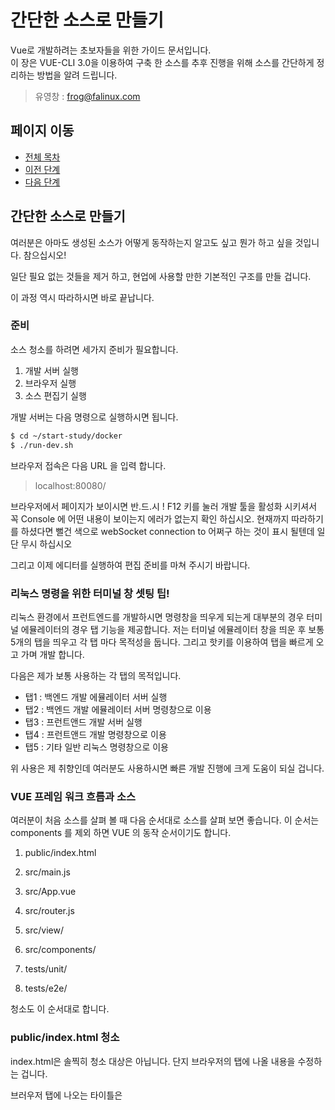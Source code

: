 # 간단한 소스로 만들기

Vue로 개발하려는 초보자들을 위한 가이드 문서입니다.  
이 장은 VUE-CLI 3.0을 이용하여 구축 한 소스를 추후 진행을 위해 소스를 간단하게 정리하는 방법을 알려 드립니다. 

> 유영창 : frog@falinux.com

## 페이지 이동

* [전체 목차](../README.md) 
* [이전 단계](./A002-Vue-프로그램-기본-구축.md)
* [다음 단계](./A004-초-간단-채팅-서비스.md)

## 간단한 소스로 만들기

여러분은 아마도 생성된 소스가 어떻게 동작하는지 알고도 싶고 뭔가 하고 싶을 것입니다. 
참으십시오!

일단 필요 없는 것들을 제거 하고, 현업에 사용할 만한 기본적인 구조를 만들 겁니다. 

이 과정 역시 따라하시면 바로 끝납니다. 

### 준비

소스 청소를 하려면 세가지 준비가 필요합니다. 

1. 개발 서버 실행
2. 브라우저 실행
3. 소스 편집기 실행

개발 서버는 다음 명령으로 실행하시면 됩니다.

~~~ bash
$ cd ~/start-study/docker
$ ./run-dev.sh 
~~~

브라우저 접속은 다음 URL 을 입력 합니다. 

> localhost:80080/

브라우저에서 페이지가 보이시면 반.드.시 ! F12 키를 눌러 개발 툴을 활성화 시키셔서 꼭 Console 에 어떤 내용이 보이는지 에러가 없는지 확인 하십시오.
현재까지 따라하기를 하셨다면 뻘건 색으로 webSocket connection to 어쩌구 하는 것이 표시 될텐데 일단 무시 하십시오

그리고 이제 에디터를 실행하여 편집 준비를 마쳐 주시기 바랍니다. 

### 리눅스 명령을 위한 터미널 창 셋팅 팁!

리눅스 환경에서 프런트엔드를 개발하시면 명령창을 띄우게 되는게 대부분의 경우 터미널 에뮬레이터의 경우 탭 기능을 제공합니다. 
저는 터미널 에뮬레이터 창을 띄운 후 보통 5개의 탭을 띄우고 각 탭 마다 목적성을 둡니다. 
그리고 핫키를 이용하여 탭을 빠르게 오고 가며 개발 합니다. 

다음은 제가 보통 사용하는 각 탭의 목적입니다. 

* 탭1 : 백엔드 개발 에뮬레이터 서버 실행 
* 탭2 : 백엔드 개발 에뮬레이터 서버 명령창으로 이용
* 탭3 : 프런트앤드 개발 서버 실행
* 탭4 : 프런트앤드 개발 명령창으로 이용
* 탭5 : 기타 일반 리눅스 명령창으로 이용

위 사용은 제 취향인데 여러분도 사용하시면 빠른 개발 진행에 크게 도움이 되실 겁니다. 

### VUE 프레임 워크 흐름과 소스

여러분이 처음 소스를 살펴 볼 때 다음 순서대로 소스를 살펴 보면 좋습니다. 
이 순서는 components 를 제외 하면 VUE 의 동작 순서이기도 합니다. 

1. public/index.html
2. src/main.js
3. src/App.vue
4. src/router.js
5. src/view/
6. src/components/

7. tests/unit/
8. tests/e2e/

청소도 이 순서대로 합니다. 

### public/index.html 청소

index.html은 솔찍히 청소 대상은 아닙니다. 단지 브라우저의 탭에 나올 내용을 수정하는 겁니다. 

브러우저 탭에 나오는 타이틀은 <title> 태크로 설정된 내용이 나옵니다. 
그래서 다음과 같이 이 태크를 "Oh! Easy.." 로 수정하겠습니다. 

보통 이 타이틀은 웹을 구별하기 위한 것입니다.
물론 프로그램 실행 단계에서 자바 스크립트로 수정도 가능합니다.

> [public/index.html](https://github.com/kcert2018/start-vue-build-up-guide/blob/master/apps/z020-home-main-clean/public/index.html)
~~~ javascript
<!DOCTYPE html>
<html lang="en">
  <head>
      :
    <title>Oh! Easy..</title>
~~~

에디터에서 수정하고 저장하면 내용이 바뀐것을 확인 하실 수 있을 겁니다. 

그리고 index.html 을 보면 다음과 같은 문구가 있습니다 .

~~~ javascript
<!-- built files will be auto injected -->
~~~

이 주석은 VUE 컴파일러가 이 부분에 자동으로 소스들을 추가 한다는 의미 입니다.
즉 이 부분 이하는 건들지 않고 위 문구도 제거하시지 마세요.

VUE 개발시에 index.html 은 특별한 경우가 아니면 건들지 않게 됩니다. 

### src/main.js 청소

main.js 는 VUE 가 시작되는 곳입니다. 

청소 대상은 graphql apollo 관련 부분입니다. 
따라하기 단계상 아직은 서버와 연결될 필요가 없습니다.
GraphQL 서버 연결 처리 부분을 주석 처리합니다.

다음과 같이 import { createProvider } from './vue-apollo' 와 apolloProvider: createProvider(), 을 주석 처리 합니다. 

> [src/main.js](https://github.com/kcert2018/start-vue-build-up-guide/blob/master/apps/z020-home-main-clean/src/main.js)
~~~ javascript
import store from './store'
// import { createProvider } from './vue-apollo'
    :
new Vue({
    :
  // apolloProvider: createProvider(),
    :
}).$mount('#app')
~~~

수정한 결과로 브라우저 개발 툴 Console 창에 뻘건 색으로 webSocket connection to 어쩌구 하는 것이 표시되지 않은 것을 확인 할 수 있습니다. 

### src/App.vue 청소

App.vue은 웹 페이지가 가장 처음 표시되는 내용을 다룹니다. 

보통은 전체 화면 레이아웃을 여기서 정의합니다. 
초보분들은 레이아웃을 어떻게 정의 하는지는 아직 크게 신경 쓸 필요도 없습니다.
청소 단계에서는 초보분들이 자주 참조할 형태의 참고 소스를 만들 겁니다. 

묻지도 따지지도 말고 다음과 같이 App.vue 를 만드세요

> [src/App.vue](https://github.com/kcert2018/start-vue-build-up-guide/blob/master/apps/z020-home-main-clean/src/App.vue)
~~~ javascript
<template>
  <div id="app">
    <h1>First!</h1>
  </div>
</template>
import { mapGetters, mapMutations, mapActions } from 'vuex'

export default {
  name: 'App',

  data () {
    return {
    }
  },

  computed: {
    ...mapGetters({
    }),

    sample: {
      get () { return '' },
      set (newValue) {}
    }
  },

  components: {
  },

  methods: {
    ...mapMutations({
    }),
    ...mapActions({
    })
  },

  created () { console.log('CALL created()') },
  mounted () { console.log('CALL mounted()') },
  activated () { console.log('CALL activated()') },
  deactivated () { console.log('CALL deactivated()') },
  destroyed () { console.log('CALL destroyed()') }
}
<style>
</style>
<style scoped>
</style>
~~~

이 소스의 많은 부분은 프로그램 동작에 영향을 미치지 않습니다. 
그런데 왜 위 소스처럼 만들었냐구요? 여러분은 초보자이기 때문입니다. 

VUE 를 어떻게 작성해야 하는지에 대한 자신만의 가이드 라인도 없고 문법도 익숙하지 않습니다.
어떤게 맞는지 확신하시지도 못하죠..
그래서 친절한 제가 저만의 노우 하우 (?) 를 여러분에게 알려 드리는 겁니다. 

크게 성능에 영향을 미치지 않으므로, 인터넷 뒤지시는 것보다 이렇게 참고용 소스를 App.vue 로 만들어 놓는게 좋습니다. 
앞으로 vuex 처리나 view/ 디렉토리에 만들 뷰 컴포넌트들의 라이프 사이클 관리를 하시게 되면 다 필요한 함수 들입니다. 

그냥 일단 믿고 따라와 주시기 바랍니다. 

### src/router.js 청소

router.js 는 각 웹 뷰 페이지들을 분리하고 관리하는데 중심이 되는 소스입니다. 
따라하기 이후에 주기적으로 수정하므로 여기서는 이런게 있다고만 생각하시기 바랍니다. 

청소의 핵심은 비우는 거죠! 

다음과 같이 확! 비워 버립니다.

> [src/router.js](https://github.com/kcert2018/start-vue-build-up-guide/blob/master/apps/z020-home-main-clean/src/router.js)
~~~ javascript
import Vue from 'vue'
import Router from 'vue-router'

Vue.use(Router)

export default new Router({
  // mode: 'history',
  base: process.env.BASE_URL,
  routes: [
  ]
})
~~~

주석 처리하고 있는 "mode: 'history'," 는 여러분의 취향에 달렸습니다.

마이크로 서비스 개발 방식으로 각 기능별로 별도의 앱을 만들 경우,
위와 같이 주석 처리 하시면 각 앱의 특정 뷰에 접근하실 때 URL에 해쉬태그를 이용할 수 있습니다.

쿠버네티스나 웹 페이지 제공 서버로 아파치나 NGINX 를 사용하실 계획이면,
위와 같이 주석 처리 하여 히스트로 모드를 사용하지 않는 것이 좋습니다. 

앞으로 진행하면서 배포 단계에서 설명이 될 것이므로 지금은 뭥미? 하셔도 괜찮습니다. 무시하세요  ^^;

### src/view/ 청소

src/view/ 디렉토리는 실제 UI 를 만들고 관리하는 뷰 소스를 모아 놓는 곳입니다. 

현재는 청소 중이므로 이 안에 있는 파일들을 모두 제거 합니다. 

### src/components/ 청소

src/components/ 디렉토리는 UI가 공통적으로 쓰고 어플리케이션 의존적이지 않은 공통 컴포넌트를 모아 놓는 곳입니다. 

현재는 청소 중이므로 이 안에 있는 파일들을 모두 제거 합니다. 

### tests/unit/ 청소

소스를 변경했으므로 관련된 단위 테스트도 청소해 줄 필요가 있습니다. 
심플하게 다음 파일을 제거하세요

> tests/unit/example.spec.js

### tests/e2e/ 청소

e2e 는 최소한 하나의 테스트 파일이 있어야 합니다. 기존에 있던 tests/e2e/specs/test.js 파일을 다음과 같이 수정해 주세요

> [tests/e2e/specs/test.js](https://github.com/kcert2018/start-vue-build-up-guide/blob/master/apps/z020-home-main-clean/tests/e2e/specs/test.js)
~~~ javascript
// https://docs.cypress.io/api/introduction/api.html

describe('Sample Test', () => {
  it('Nothing...', () => {
  })
})
~~~

### 따라하기 실행 화면 

자 청소가 끝났습니다. 즐거운 마음으로 청소 결과를 보시죠..

실행 결과는 다음과 같이 나옵니다. 

![A003 App.vue 청소 화면](./images/A003-vue-first-clean.png)

### 항상 습관처럼 실행 하자!

이제 최종적으로 여러분이 따라하기에 문제가 없는지 다음 스크립트를 수행해서 확인합니다. 
이 과정은 조금 귀찮더라도 조기 퇴근을 위해서 꼭 습관화 하세요!

~~~ bash
$ ./run-lint.sh
$ ./run-unit.sh
$ ./run-e2e.sh 
~~~

## 페이지 이동

* [전체 목차](../README.md) 
* [이전 단계](./A002-Vue-프로그램-기본-구축.md)
* [다음 단계](./A004-초-간단-채팅-서비스.md)
